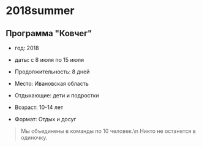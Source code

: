 # 2018summer

## Программа "Ковчег"

+ год: 2018
+ даты: с 8 июля по 15 июля

+ Продолжительность: 8 дней
+ Место: Ивановская область
+ Отдыхающие: дети и подростки
+ Возраст: 10-14 лет
+ Формат: Отдых и досуг

> Мы объединены в команды по 10 человек.\n
> Никто не останется в одиночку.
